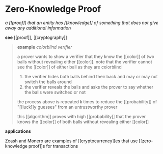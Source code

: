# Zero-Knowledge Proof

_a [[proof]] that an entity has [[knowledge]] of something that does not give away any additional information_

**see** [[proof]], [[cryptography]]

> **example** _colorblind verifier_
>
> a prover wants to show a verifier that they know the [[color]] of two balls without revealing either [[color]]. note that the verifier cannot see the [[color]] of either ball as they are colorblind
>
> 1. the verifier hides both balls behind their back and may or may not switch the balls around
> 2. the verifier reveals the balls and asks the prover to say whether the balls were switched or not
>
> the process above is repeated **`k`** times to reduce the [[probability]] of "[[luck]]y guesses" from an untrustworthy prover
>
> this [[algorithm]] proves with high [[probability]] that the prover knows the [[color]] of both balls without revealing either [[color]]

**applications**

Zcash and Monero are examples of [[cryptocurrency]]es that use [[zero-knowledge proof]]s for transactions
